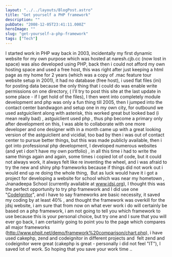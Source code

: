 ```yaml
---
layout: "../../layouts/BlogPost.astro"
title: "Get yourself a PHP framework"
description: ""
pubDate: "2008-12-05T23:41:11.000Z"
heroImage: ""
slug: "get-yourself-a-php-framework"
tags: ["Tech"]
---
```


I started work in PHP way back in 2003, incidentally my first dynamic website for my own purpose which was hosted at naresh.cjb.cc (now lost in space) was also developed using PHP, back then i could not afford my own hosting space and used a free host, this was right after just keeping a html  page as my home for 2 years (which was a copy of .mac feature tour website setup in 2001), it had no database (free host), i used flat files (ini) for posting data because the only thing that i could do was enable write permissions on one directory, ( I'll try to post this site at the last update in some place - if I get hold of the files), I then went into completely module development and php was only a fun thing till 2005, then I jumped into the contact center bandwagon and setup one in my own city, for outbound we used astguiclient along with asterisk, this worked great but looked bad (i mean really bad) , astguiclient used php , thus php become a primary only after development on this, I was able to collaborate with one more developer and one designer with in a month came up with a great looking version of the astguiclient and vicidial, too bad by then i was out of contact center to pursue better things, but this was made publicly available, then i got into professional php development, I developed numerous websites (and yet i don't have my own portfolio) , in all this time i had to write the same things again and again, some times i copied lot of code, but it could not always work, it always felt like re inventing the wheel, and i was afraid to try the new and shiny php frameworks because if things did not work out i would end up re doing the whole thing,  But as luck would have it i got a project for developing a website for school which was near my hometown , Jnanadeepa School (currently available at <a title="Jnanadeepa School" href="http://www.jdsj.org" target="_blank">www.jdsj.org</a>), I thought this was the perfect opportunity to try php framework and I did use one "<a title="Code Igniter" href="http://codeigniter.com/" target="_blank">CodeIgnitor</a>", and i have to say frameworks are basic necessity, it saved my coding by at least 40% , and thought the framework was overkill for the jdsj website, i am sure that from now on what ever work i do will certainly be based on a php framework, i am not going to tell you which framework to use because this is your personal choice, but try one and I sure that you will ever go back, I am certainly going to point you to the page which compares all major frameworks (<a href="http://www.phpit.net/demo/framework%20comparison/chart.php" target="_blank">http://www.phpit.net/demo/framework%20comparison/chart.php</a>), i have used cakephp, zend and codeignitor in different projects and  felt zend and codeignitor were great (cakephp is great - personally i did not feel "IT"), I saved lot of work. So hoping that you save your work time ..
